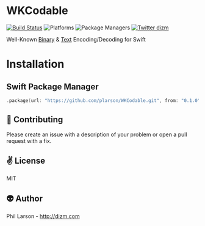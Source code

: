 # WKCodable

[![Build Status](https://travis-ci.org/plarson/WKCodable.svg?branch=master)](https://travis-ci.org/plarson/WKCodable)
![Platforms](https://img.shields.io/badge/platforms-Linux%20%7C%20OS%20X-blue.svg)
![Package Managers](https://img.shields.io/badge/package%20managers-SwiftPM-yellow.svg)
[![Twitter dizm](https://img.shields.io/badge/twitter-dizm-green.svg)](http://twitter.com/dizm)

Well-Known [Binary](http://edndoc.esri.com/arcsde/8.3/sql_interface/concepts/the_well_known_binary_representation.htm) & [Text](https://en.wikipedia.org/wiki/Well-known_text) Encoding/Decoding for Swift

# Installation

## Swift Package Manager

```swift
.package(url: "https://github.com/plarson/WKCodable.git", from: "0.1.0")
```

:gift_heart: Contributing
------------
Please create an issue with a description of your problem or open a pull request with a fix.

:v: License
-------
MIT

:alien: Author
------
Phil Larson - http://dizm.com
